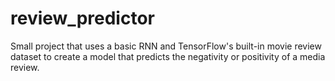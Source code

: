 # review_predictor
Small project that uses a basic RNN and TensorFlow's built-in movie review dataset to create a model that predicts the negativity or positivity of a media review. 
